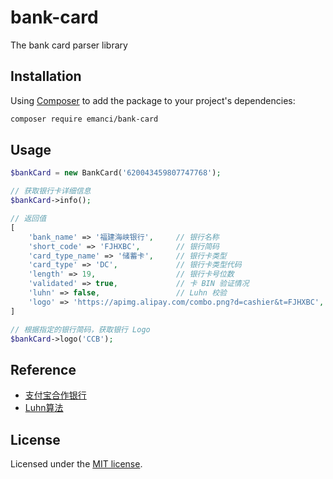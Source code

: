 # bank-card

The bank card parser library

## Installation

Using [Composer](https://getcomposer.org) to add the package to your project's dependencies:

```bash
composer require emanci/bank-card
```

## Usage

```php
$bankCard = new BankCard('620043459807747768');

// 获取银行卡详细信息
$bankCard->info();

// 返回值
[
    'bank_name' => '福建海峡银行',     // 银行名称
    'short_code' => 'FJHXBC',        // 银行简码
    'card_type_name' => '储蓄卡',     // 银行卡类型
    'card_type' => 'DC',             // 银行卡类型代码
    'length' => 19,                  // 银行卡号位数
    'validated' => true,             // 卡 BIN 验证情况
    'luhn' => false,                 // Luhn 校验
    'logo' => 'https://apimg.alipay.com/combo.png?d=cashier&t=FJHXBC',   // 银行 Logo
]

// 根据指定的银行简码，获取银行 Logo
$bankCard->logo('CCB');
```

## Reference
 - [支付宝合作银行](https://ab.alipay.com/i/yinhang.htm)
 - [Luhn算法](https://zh.wikipedia.org/wiki/Luhn%E7%AE%97%E6%B3%95)

## License

Licensed under the [MIT license](https://github.com/emanci/bank-card/blob/master/LICENSE).
